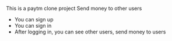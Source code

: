 This is a paytm clone project
Send money to other users

- You can sign up
- You can sign in
- After logging in, you can see other users, send money to users